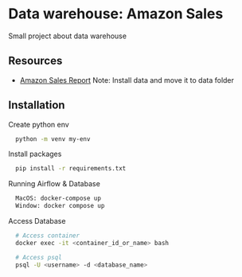 # Data warehouse: Amazon Sales

Small project about data warehouse

## Resources

- [Amazon Sales Report](https://www.kaggle.com/datasets/mdsazzatsardar/amazonsalesreport/data)
  Note: Install data and move it to data folder

## Installation

Create python env

```bash
  python -m venv my-env
```

Install packages

```bash
  pip install -r requirements.txt
```

Running Airflow & Database

```bash
  MacOS: docker-compose up
  Window: docker compose up
```

Access Database

```bash
  # Access container
  docker exec -it <container_id_or_name> bash

  # Access psql
  psql -U <username> -d <database_name>
```
